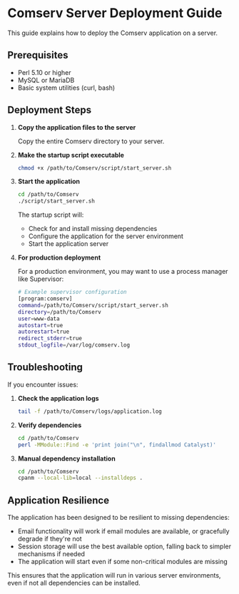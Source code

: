 # Comserv Server Deployment Guide

This guide explains how to deploy the Comserv application on a server.

## Prerequisites

- Perl 5.10 or higher
- MySQL or MariaDB
- Basic system utilities (curl, bash)

## Deployment Steps

1. **Copy the application files to the server**

   Copy the entire Comserv directory to your server.

2. **Make the startup script executable**

   ```bash
   chmod +x /path/to/Comserv/script/start_server.sh
   ```

3. **Start the application**

   ```bash
   cd /path/to/Comserv
   ./script/start_server.sh
   ```

   The startup script will:
   - Check for and install missing dependencies
   - Configure the application for the server environment
   - Start the application server

4. **For production deployment**

   For a production environment, you may want to use a process manager like Supervisor:

   ```bash
   # Example supervisor configuration
   [program:comserv]
   command=/path/to/Comserv/script/start_server.sh
   directory=/path/to/Comserv
   user=www-data
   autostart=true
   autorestart=true
   redirect_stderr=true
   stdout_logfile=/var/log/comserv.log
   ```

## Troubleshooting

If you encounter issues:

1. **Check the application logs**

   ```bash
   tail -f /path/to/Comserv/logs/application.log
   ```

2. **Verify dependencies**

   ```bash
   cd /path/to/Comserv
   perl -MModule::Find -e 'print join("\n", findallmod Catalyst)'
   ```

3. **Manual dependency installation**

   ```bash
   cd /path/to/Comserv
   cpanm --local-lib=local --installdeps .
   ```

## Application Resilience

The application has been designed to be resilient to missing dependencies:

- Email functionality will work if email modules are available, or gracefully degrade if they're not
- Session storage will use the best available option, falling back to simpler mechanisms if needed
- The application will start even if some non-critical modules are missing

This ensures that the application will run in various server environments, even if not all dependencies can be installed.
